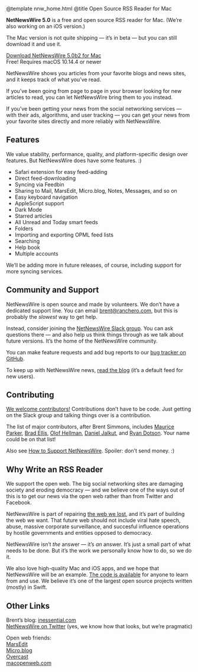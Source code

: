 @template nnw_home.html
@title Open Source RSS Reader for Mac

<b>NetNewsWire 5.0</b> is a free and open source RSS reader for Mac. (We’re also working on an iOS version.)

The Mac version is not quite shipping — it’s in beta — but you can still download it and use it. 

<p class="downloadLink"><a href="https://ranchero.com/downloads/NetNewsWire-Latest.zip">Download NetNewsWire 5.0b2 for Mac</a><br />
<span class="systemRequirements">Free! Requires macOS 10.14.4 or newer</span></p>

NetNewsWire shows you articles from your favorite blogs and news sites, and it keeps track of what you’ve read.

If you’ve been going from page to page in your browser looking for new articles to read, you can let NetNewsWire bring them to you instead.

If you’ve been getting your news from the social networking services — with their ads, algorithms, and user tracking — you can get your news from your favorite sites directly and more reliably with NetNewsWire.


## Features

We value stability, performance, quality, and platform-specific design over features. But NetNewsWire does have some features. :)

* Safari extension for easy feed-adding
* Direct feed-downloading
* Syncing via Feedbin
* Sharing to Mail, MarsEdit, Micro.blog, Notes, Messages, and so on
* Easy keyboard navigation
* AppleScript support
* Dark Mode
* Starred articles
* All Unread and Today smart feeds
* Folders
* Importing and exporting OPML feed lists
* Searching
* Help book
* Multiple accounts

We’ll be adding more in future releases, of course, including support for more syncing services.


## Community and Support

NetNewsWire is open source and made by volunteers. We don’t have a dedicated support line. You can email <a href="mailto:brent@ranchero.com">brent@ranchero.com</a>, but this is probably the <i>slowest</i> way to get help.

Instead, consider joining the <a href="https://netnewswire.slack.com/join/shared_invite/enQtNjM4MDA1MjQzMDkzLTNlNjBhOWVhYzdhYjA4ZWFhMzQ1MTUxYjU0NTE5ZGY0YzYwZWJhNjYwNTNmNTg2NjIwYWY4YzhlYzk5NmU3ZTc">NetNewsWire Slack group</a>. You can ask questions there — and also help us think things through as we talk about future versions. It’s the home of the NetNewsWire community.

You can make feature requests and add bug reports to our <a href="https://github.com/brentsimmons/NetNewsWire/issues">bug tracker on GitHub</a>.

To keep up with NetNewsWire news, <a href="https://nnw.ranchero.com/">read the blog</a> (it’s a default feed for new users).


## Contributing

<a href="https://github.com/brentsimmons/NetNewsWire/blob/master/CONTRIBUTING.md">We welcome contributors!</a> Contributions don’t have to be code. Just getting on the Slack group and talking things over is a contribution.

The list of major contributors, after Brent Simmons, includes [Maurice Parker](https://github.com/vincode-io), [Brad Ellis](https://twitter.com/BradEllis), [Olof Hellman](https://github.com/olofhellman), [Daniel Jalkut](https://github.com/danielpunkass), and [Ryan Dotson](https://nostodnayr.net/). Your name could be on that list!

Also see <a href="https://github.com/brentsimmons/NetNewsWire/blob/master/Technotes/HowToSupportNetNewsWire.markdown">How to Support NetNewsWire</a>. Spoiler: don’t send money. :)


## Why Write an RSS Reader

We support the open web. The big social networking sites are damaging society and eroding democracy — and we believe one of the ways out of this is to get our news via the open web rather than from Twitter and Facebook.

NetNewsWire is part of repairing <a href="https://anildash.com/2012/12/13/the_web_we_lost/">the web we lost</a>, and it’s part of building the web we want. That future web should not include viral hate speech, abuse, massive corporate surveillance, and succesful influence operations by hostile governments and entities opposed to democracy.

NetNewsWire isn’t <i>the</i> answer — it’s <i>an</i> answer. It’s just a small part of what needs to be done. But it’s the work we personally know how to do, so we do it.

We also love high-quality Mac and iOS apps, and we hope that NetNewsWire will be an example. <a href="https://github.com/brentsimmons/NetNewsWire">The code is available</a> for anyone to learn from and use. We believe it’s one of the largest open source projects written (mostly) in Swift.


## Other Links

Brent’s blog: <a href="https://inessential.com/">inessential.com</a><br />
<a href="https://twitter.com/netnewswire">NetNewsWire on Twitter</a> (yes, we know how that looks, but we’re pragmatic)

Open web friends:<br />
[MarsEdit](https://www.red-sweater.com/marsedit/)<br />
[Micro.blog](https://micro.blog/)<br />
[Overcast](https://overcast.fm/)<br />
[macopenweb.com](https://macopenweb.com/)

